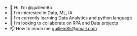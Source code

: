 - 👋 Hi, I’m @guillem85
- 👀 I’m interested in Data, ML, IA
- 🌱 I’m currently learning Data Analytics and python language
- 💞️ I’m looking to collaborate on RPA and Data projects
- 📫 How to reach me guillem85@gmail.com

<!---
guillem85/guillem85 is a ✨ special ✨ repository because its `README.md` (this file) appears on your GitHub profile.
You can click the Preview link to take a look at your changes.
--->
